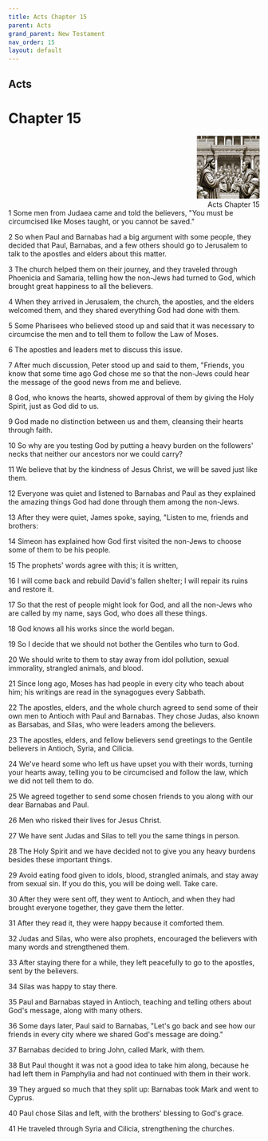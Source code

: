 ```yaml
---
title: Acts Chapter 15
parent: Acts
grand_parent: New Testament
nav_order: 15
layout: default
---
```


## Acts

# Chapter 15

<div style="clear: both; text-align: right;">
    <img src="/assets/Image/Acts/500/15.jpg" alt="Acts Chapter 15" class="chapter-image" style="max-width: 25%; height: auto;"/>
    <figcaption style="font-size: 14px;">Acts Chapter 15</figcaption>
</div>
1 Some men from Judaea came and told the believers, "You must be circumcised like Moses taught, or you cannot be saved."

2 So when Paul and Barnabas had a big argument with some people, they decided that Paul, Barnabas, and a few others should go to Jerusalem to talk to the apostles and elders about this matter.

3 The church helped them on their journey, and they traveled through Phoenicia and Samaria, telling how the non-Jews had turned to God, which brought great happiness to all the believers.

4 When they arrived in Jerusalem, the church, the apostles, and the elders welcomed them, and they shared everything God had done with them.

5 Some Pharisees who believed stood up and said that it was necessary to circumcise the men and to tell them to follow the Law of Moses.

6 The apostles and leaders met to discuss this issue.

7 After much discussion, Peter stood up and said to them, "Friends, you know that some time ago God chose me so that the non-Jews could hear the message of the good news from me and believe.

8 God, who knows the hearts, showed approval of them by giving the Holy Spirit, just as God did to us.

9 God made no distinction between us and them, cleansing their hearts through faith.

10 So why are you testing God by putting a heavy burden on the followers' necks that neither our ancestors nor we could carry?

11 We believe that by the kindness of Jesus Christ, we will be saved just like them.

12 Everyone was quiet and listened to Barnabas and Paul as they explained the amazing things God had done through them among the non-Jews.

13 After they were quiet, James spoke, saying, "Listen to me, friends and brothers:

14 Simeon has explained how God first visited the non-Jews to choose some of them to be his people.

15 The prophets' words agree with this; it is written,

16 I will come back and rebuild David's fallen shelter; I will repair its ruins and restore it.

17 So that the rest of people might look for God, and all the non-Jews who are called by my name, says God, who does all these things.

18 God knows all his works since the world began.

19 So I decide that we should not bother the Gentiles who turn to God.

20 We should write to them to stay away from idol pollution, sexual immorality, strangled animals, and blood.

21 Since long ago, Moses has had people in every city who teach about him; his writings are read in the synagogues every Sabbath.

22 The apostles, elders, and the whole church agreed to send some of their own men to Antioch with Paul and Barnabas. They chose Judas, also known as Barsabas, and Silas, who were leaders among the believers.

23 The apostles, elders, and fellow believers send greetings to the Gentile believers in Antioch, Syria, and Cilicia.

24 We've heard some who left us have upset you with their words, turning your hearts away, telling you to be circumcised and follow the law, which we did not tell them to do.

25 We agreed together to send some chosen friends to you along with our dear Barnabas and Paul.

26 Men who risked their lives for Jesus Christ.

27 We have sent Judas and Silas to tell you the same things in person.

28 The Holy Spirit and we have decided not to give you any heavy burdens besides these important things.

29 Avoid eating food given to idols, blood, strangled animals, and stay away from sexual sin. If you do this, you will be doing well. Take care.

30 After they were sent off, they went to Antioch, and when they had brought everyone together, they gave them the letter.

31 After they read it, they were happy because it comforted them.

32 Judas and Silas, who were also prophets, encouraged the believers with many words and strengthened them.

33 After staying there for a while, they left peacefully to go to the apostles, sent by the believers.

34 Silas was happy to stay there.

35 Paul and Barnabas stayed in Antioch, teaching and telling others about God's message, along with many others.

36 Some days later, Paul said to Barnabas, "Let's go back and see how our friends in every city where we shared God's message are doing."

37 Barnabas decided to bring John, called Mark, with them.

38 But Paul thought it was not a good idea to take him along, because he had left them in Pamphylia and had not continued with them in their work.

39 They argued so much that they split up: Barnabas took Mark and went to Cyprus.

40 Paul chose Silas and left, with the brothers' blessing to God's grace.

41 He traveled through Syria and Cilicia, strengthening the churches.


